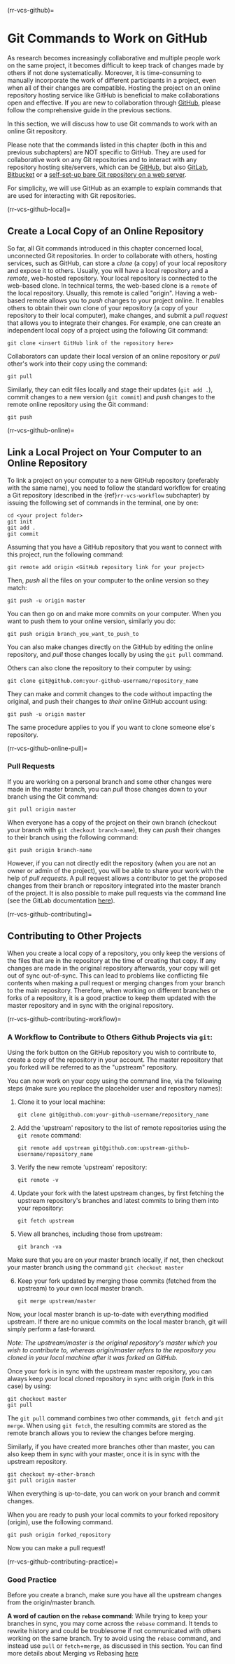 (rr-vcs-github)=
# Git Commands to Work on GitHub

As research becomes increasingly collaborative and multiple people work on the same project, it becomes difficult to keep track of changes made by others if not done systematically.
Moreover, it is time-consuming to manually incorporate the work of different participants in a project, even when all of their changes are compatible.
Hosting the project on an online repository hosting service like GitHub is beneficial to make collaborations open and effective.
If you are new to collaboration through [GitHub](https://github.com), please follow the comprehensive guide in the previous sections.

In this section, we will discuss how to use Git commands to work with an online Git repository.

Please note that the commands listed in this chapter (both in this and previous subchapters) are NOT specific to GitHub.
They are used for collaborative work on any Git repositories and to interact with any repository hosting site/servers, which can be [GitHub](https://github.com/), but also [GitLab](https://about.gitlab.com/), [Bitbucket](https://bitbucket.org/) or a [self-set-up bare Git repository on a web server](https://opensource.com/life/16/8/how-construct-your-own-git-server-part-6).

For simplicity, we will use GitHub as an example to explain commands that are used for interacting with Git repositories.

(rr-vcs-github-local)=
## Create a Local Copy of an Online Repository

So far, all Git commands introduced in this chapter concerned local, unconnected Git repositories.
In order to collaborate with others, hosting services, such as GitHub, can store a *clone* (a copy) of your local repository and expose it to others.
Usually, you will have a local repository and a *remote*, web-hosted repository.
Your local repository is connected to the web-based clone.
In technical terms, the web-based clone is a `remote` of the local repository. Usually, this remote is called "origin".
Having a web-based remote allows you to *push* changes to your project online.
It enables others to obtain their own clone of your repository (a copy of your repository to their local computer), make changes, and submit a *pull request* that allows you to integrate their changes.
For example, one can create an independent local copy of a project using the following Git command:

```
git clone <insert GitHub link of the repository here>
```

Collaborators can update their local version of an online repository or *pull* other's work into their copy using the command:
```
git pull
```
Similarly, they can edit files locally and stage their updates (`git add .`), commit changes to a new version (`git commit`) and *push* changes to the remote online repository using the Git command:
```
git push
```
(rr-vcs-github-online)=
## Link a Local Project on Your Computer to an Online Repository

To link a project on your computer to a new GitHub repository (preferably with the same name), you need to follow the standard workflow for creating a Git repository (described in the {ref}`rr-vcs-workflow` subchapter) by issuing the following set of commands in the terminal, one by one:

```
cd <your project folder>
git init
git add .
git commit
```
Assuming that you have a GitHub repository that you want to connect with this project, run the following command:

```
git remote add origin <GitHub repository link for your project>
```

Then, *push* all the files on your computer to the online version so they match:

```
git push -u origin master
```

You can then go on and make more commits on your computer.
When you want to push them to your online version, similarly you do:

```
git push origin branch_you_want_to_push_to
```

You can also make changes directly on the GitHub by editing the online repository, and *pull* those changes locally by using the `git pull` command.

Others can also clone the repository to their computer by using:

```
git clone git@github.com:your-github-username/repository_name
```

They can make and commit changes to the code without impacting the original, and push their changes to *their* online GitHub account using:

```
git push -u origin master
```

The same procedure applies to you if you want to clone someone else's repository.

(rr-vcs-github-online-pull)=
### Pull Requests

If you are working on a personal branch and some other changes were made in the master branch, you can *pull* those changes down to your branch using the Git command:
```
git pull origin master
```

When everyone has a copy of the project on their own branch (checkout your branch with `git checkout branch-name`), they can *push* their changes to their branch using the following command:

```
git push origin branch-name
```

However, if you can not directly edit the repository (when you are not an owner or admin of the project), you will be able to share your work with the help of *pull requests*.
A pull request allows a contributor to get the proposed changes from their branch or repository integrated into the master branch of the project.
It is also possible to make pull requests via the command line (see the GitLab documentation [here](https://git-scm.com/docs/git-request-pull)).

(rr-vcs-github-contributing)=
## Contributing to Other Projects

When you create a local copy of a repository, you only keep the versions of the files that are in the repository at the time of creating that copy.
If any changes are made in the original repository afterwards, your copy will get out of sync out-of-sync.
This can lead to problems like conflicting file contents when making a pull request or merging changes from your branch to the main repository.
Therefore, when working on different branches or forks of a repository, it is a good practice to keep them updated with the master repository and in sync with the original repository.

(rr-vcs-github-contributing-workflow)=
### A Workflow to Contribute to Others Github Projects via `git`:

Using the fork button on the GitHub repository you wish to contribute to, create a copy of the repository in your account.
The master repository that you forked will be referred to as the "upstream" repository.

You can now work on your copy using the command line, via the following steps (make sure you replace the placeholder user and repository names):

1. Clone it to your local machine:

    ```
    git clone git@github.com:your-github-username/repository_name
    ```

2. Add the 'upstream' repository to the list of remote repositories using the ``git remote`` command:

    ```
    git remote add upstream git@github.com:upstream-github-username/repository_name
    ```

3. Verify the new remote 'upstream' repository:

    ```
    git remote -v
    ```

4. Update your fork with the latest upstream changes, by first fetching the upstream repository's branches and latest commits to bring them into your repository:

    ```
    git fetch upstream
    ```

5. View all branches, including those from upstream:

    ```
    git branch -va
    ```

Make sure that you are on your master branch locally, if not, then checkout your master branch using the command `git checkout master`

6. Keep your fork updated by merging those commits (fetched from the upstream) to your own local master branch.

    ```
    git merge upstream/master
    ```

Now, your local master branch is up-to-date with everything modified upstream.
If there are no unique commits on the local master branch, git will simply perform a fast-forward.

*Note: The upstream/master is the original repository's master which you wish to contribute to, whereas origin/master refers to the repository you cloned in your local machine after it was forked on GitHub.*

Once your fork is in sync with the upstream master repository, you can always keep your local cloned repository in sync with origin (fork in this case) by using:

```
git checkout master
git pull
```

The `git pull` command combines two other commands, `git fetch` and `git merge`.
When using `git fetch`, the resulting commits are stored as the remote branch allows you to review the changes before merging.

Similarly, if you have created more branches other than master, you can also keep them in sync with your master, once it is in sync with the upstream repository.

```
git checkout my-other-branch
git pull origin master
```

When everything is  up-to-date, you can work on your branch and commit changes.

When you are ready to push your local commits to your forked repository (origin), use the following command.

```
git push origin forked_repository
```

Now you can make a pull request!

(rr-vcs-github-contributing-practice)=
### Good Practice

Before you create a branch, make sure you have all the upstream changes from the origin/master branch.

**A word of caution on the `rebase` command**: While trying to keep your branches in sync, you may come across the `rebase` command.
It tends to rewrite history and could be troublesome if not communicated with others working on the same branch. Try to avoid using the `rebase` command, and instead use `pull` or `fetch`+`merge`, as discussed in this section.
You can find more details about Merging vs Rebasing [here](https://www.atlassian.com/git/tutorials/merging-vs-rebasing)
